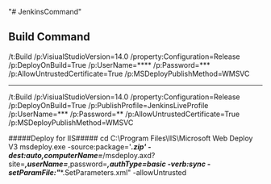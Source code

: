 "# JenkinsCommand" 

Build Command
-------------------------------------------------------
/t:Build /p:VisiualStudioVersion=14.0 /property:Configuration=Release /p:DeployOnBuild=True  /p:UserName=**** /p:Password=*** 
/p:AllowUntrustedCertificate=True /p:MSDeployPublishMethod=WMSVC 

-------------------------------------------------------------------------------
/t:Build /p:VisiualStudioVersion=14.0 /property:Configuration=Release /p:DeployOnBuild=True /p:PublishProfile=JenkinsLiveProfile /p:UserName=*** /p:Password=** 
/p:AllowUntrustedCertificate=True /p:MSDeployPublishMethod=WMSVC 

#####Deploy for IIS#####
cd C:\Program Files\IIS\Microsoft Web Deploy V3
msdeploy.exe -source:package='***.zip' -dest:auto,computerName=***/msdeploy.axd?site=***,userName=***,password=***,authType=basic -verb:sync -setParamFile:"****.SetParameters.xml" -allowUntrusted






